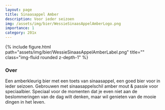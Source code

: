 ```yaml
---
layout: page
title: Sinaasappel Amber
description: Voor ieder seizoen
img: /assets/img/bier/WessieSinaasAppelAmberLogo.png
importance: 1
category: 201x
---
```


<div class="row">
    <div class="col-sm mt-3 mt-md-0">
        {% include figure.html path="assets/img/bier/WessieSinaasAppelAmberLabel.png" title="" class="img-fluid rounded z-depth-1" %}
    </div>
</div>

### Over
Een amberkleurig bier met een toets van sinaasappel, een goed bier voor in ieder seizoen. Gebrouwen met sinaasappelschil amber mout & passie voor speciaalbier. Speciaal voor de momenten dat je even niet aan de beslommeringen van de dag wilt denken, maar wil genieten van de mooie dingen in het leven.







